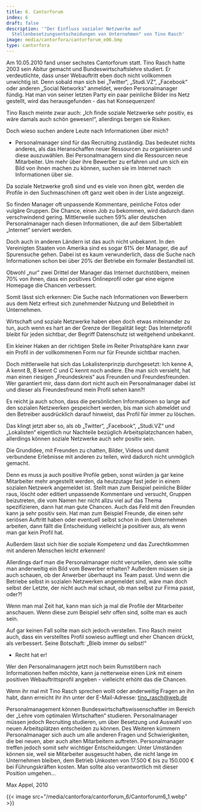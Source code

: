 ```yaml
---
title: 6. Cantorforum
index: 6
draft: false
description: '"Der Einfluss sozialer Netzwerke auf
  Stellenbesetzungsentscheidungen von Unternehmen" von Tino Rasch'
image: media/cantorfora/cantorforum_e06.bmp
type: cantorfora
---
```

Am 10.05.2010 fand unser sechstes Cantorforum statt. Tino Rasch hatte 2003 sein Abitur gemacht und Bundeswirtschaftslehre studiert. Er verdeutlichte, dass unser Webauftritt eben doch nicht vollkommen unwichtig ist. Denn sobald man sich bei „Twitter“, „Studi.VZ“, „Facebook“ oder anderen „Social Networks“ anmeldet, werden Personalmanager fündig. Hat man von seiner letzten Party ein paar peinliche Bilder ins Netz gestellt, wird das herausgefunden - das hat Konsequenzen!

Tino Rasch meinte zwar auch: „Ich finde soziale Netzwerke sehr positiv, es wäre damals auch schön gewesen!“, allerdings bergen sie Risiken.

Doch wieso suchen andere Leute nach Informationen über mich?

- Personalmanager sind für das Recruiting zuständig. Das bedeutet nichts anderes, als das Heranschaffen neuer Ressourcen zu organisieren und diese auszuwählen. Bei Personalmanagern sind die Ressourcen neue Mitarbeiter. Um mehr über ihre Bewerber zu erfahren und um sich ein Bild von ihnen machen zu können, suchen sie im Internet nach Informationen über sie.

Da soziale Netzwerke groß sind und es viele von ihnen gibt, werden die Profile in den Suchmaschinen oft ganz weit oben in der Liste angezeigt.

So finden Manager oft unpassende Kommentare, peinliche Fotos oder vulgäre Gruppen. Die Chance, einen Job zu bekommen, wird dadurch dann verschwindend gering. Mittlerweile suchen 59% aller deutschen Personalmanager nach diesen Informationen, die auf dem Silbertablett „Internet“ serviert werden.

Doch auch in anderen Ländern ist das auch nicht unbekannt. In den Vereinigten Staaten von Amerika sind es sogar 61% der Manager, die auf Spurensuche gehen. Dabei ist es kaum verwunderlich, dass die Suche nach Informationen schon bei über 20% der Betriebe ein formaler Bestandteil ist.

Obwohl „nur“ zwei Drittel der Manager das Internet durchstöbern, meinen 70% von ihnen, dass ein positives Onlineprofil oder gar eine eigene Homepage die Chancen verbessert.

Somit lässt sich erkennen: Die Suche nach Informationen von Bewerbern aus dem Netz erfreut sich zunehmender Nutzung und Beliebtheit in Unternehmen.

Wirtschaft und soziale Netzwerke haben eben doch etwas miteinander zu tun, auch wenn es hart an der Grenze der Illegalität liegt: Das Internetprofil bleibt für jeden sichtbar, der Begriff Datenschutz ist weitgehend unbekannt.

Ein kleiner Haken an der richtigen Stelle im Reiter Privatsphäre kann zwar ein Profil in der vollkommenen Form nur für Freunde sichtbar machen.

Doch mittlerweile hat sich das Lokalistenprinzip durchgesetzt: Ich kenne A, A kennt B, B kennt C und C kennt noch andere. Ehe man sich versieht, hat man einen riesigen „Freundeskreis“ aus Freunden und Freundesfreunden. Wer garantiert mir, dass dann dort nicht auch ein Personalmanager dabei ist und dieser als Freundesfreund mein Profil sehen kann?!

Es reicht ja auch schon, dass die persönlichen Informationen so lange auf den sozialen Netzwerken gespeichert werden, bis man sich abmeldet und den Betreiber ausdrücklich darauf hinweist, das Profil für immer zu löschen.

Das klingt jetzt aber so, als ob „Twitter“, „Facebook“, „Studi.VZ“ und „Lokalisten“ eigentlich nur Nachteile bezüglich Arbeitsplatzchancen haben, allerdings können soziale Netzwerke auch sehr positiv sein.

Die Grundidee, mit Freunden zu chatten, Bilder, Videos und damit verbundene Erlebnisse mit anderen zu teilen, wird dadurch nicht unmöglich gemacht.

Denn es muss ja auch positive Profile geben, sonst würden ja gar keine Mitarbeiter mehr angestellt werden, da heutzutage fast jeder in einem sozialen Netzwerk angemeldet ist. Stellt man zum Beispiel peinliche Bilder raus, löscht oder editiert unpassende Kommentare und versucht, Gruppen beizutreten, die vom Namen her nicht allzu viel auf das Thema spezifizieren, dann hat man gute Chancen. Auch das Feld mit den Freunden kann ja sehr positiv sein. Hat man zum Beispiel Freunde, die einen sehr seriösen Auftritt haben oder eventuell selbst schon in dem Unternehmen arbeiten, dann fällt die Entscheidung vielleicht ja positiver aus, als wenn man gar kein Profil hat.

Außerdem lässt sich hier die soziale Kompetenz und das Zurechtkommen mit anderen Menschen leicht erkennen!

Allerdings darf man die Personalmanager nicht verurteilen, denn wie sollte man anderweitig ein Bild vom Bewerber erhalten? Außerdem müssen sie ja auch schauen, ob der Anwerber überhaupt ins Team passt. Und wenn die Betriebe selbst in sozialen Netzwerken angemeldet sind, wäre man doch selbst der Letzte, der nicht auch mal schaut, ob man selbst zur Firma passt, oder?!

Wenn man mal Zeit hat, kann man sich ja mal die Profile der Mitarbeiter anschauen. Wenn diese zum Beispiel sehr offen sind, sollte man es auch sein.

Auf gar keinen Fall sollte man sich jedoch verstellen. Tino Rasch meint auch, dass ein verstelltes Profil sowieso auffliegt und eher Chancen drückt, als verbessert. Seine Botschaft: „Bleib immer du selbst!“

- Recht hat er!

Wer den Personalmanagern jetzt noch beim Rumstöbern nach Informationen helfen möchte, kann ja netterweise einen Link mit einem positiven Webauftrittsprofil angeben - vielleicht erhöht das die Chancen.

Wenn ihr mal mit Tino Rasch sprechen wollt oder anderweitig Fragen an ihn habt, dann erreicht ihr ihn unter der E-Mail-Adresse: [tino_rasch@web.de](mailto:tino_rasch@web.de)

Personalmanagement können Bundeswirtschaftswissenschaftler im Bereich der „Lehre vom optimalen Wirtschaften“ studieren. Personalmanager müssen jedoch Recruiting studieren, um über Besetzung und Auswahl von neuen Arbeitsplätzen entscheiden zu können. Des Weiteren kümmern Personalmanager sich auch um alle anderen Fragen und Schwierigkeiten, die bei neuen, aber auch alten Mitarbeitern auftreten. Personalmanager treffen jedoch somit sehr wichtiger Entscheidungen: Unter Umständen können sie, weil sie Mitarbeiter ausgesucht haben, die nicht lange im Unternehmen bleiben, dem Betrieb Unkosten von 17.500 € bis zu 150.000 € bei Führungskräften kosten. Man sollte also verantwortlich mit dieser Position umgehen…

Max Appel, 2010

{{< image src="/media/cantorfora/cantorforum_6/Cantorforum6_1.webp" >}}

